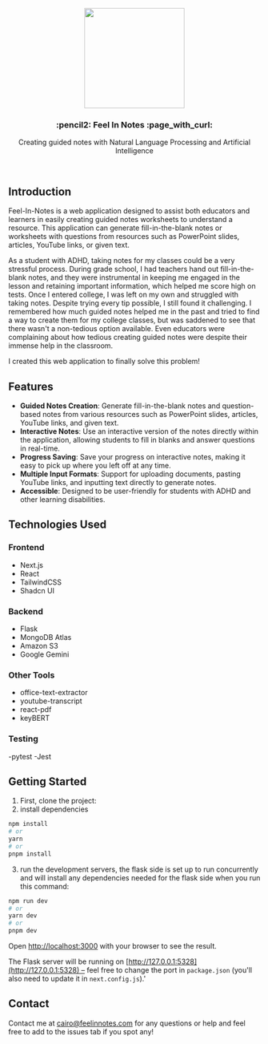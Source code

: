 <p align="center">
  <a>
    <img src="https://i.ibb.co/Y2LckdC/1.png" height="200">
    <h3 align="center">:pencil2: Feel In Notes :page_with_curl: </h3>
  </a>
</p>

<p align="center">Creating guided notes with Natural Language Processing and Artificial Intelligence </p>

<br/>

## Introduction

Feel-In-Notes is a web application designed to assist both educators and learners in easily creating guided notes worksheets to understand a resource. This application can generate fill-in-the-blank notes or worksheets with questions from resources such as PowerPoint slides, articles, YouTube links, or given text.

As a student with ADHD, taking notes for my classes could be a very stressful process. During grade school, I had teachers hand out fill-in-the-blank notes, and they were instrumental in keeping me engaged in the lesson and retaining important information, which helped me score high on tests. Once I entered college, I was left on my own and struggled with taking notes. Despite trying every tip possible, I still found it challenging. I remembered how much guided notes helped me in the past and tried to find a way to create them for my college classes, but was saddened to see that there wasn't a non-tedious option available. Even educators were complaining about how tedious creating guided notes were despite their immense help in the classroom.

I created this web application to finally solve this problem!
## Features

- **Guided Notes Creation**: Generate fill-in-the-blank notes and question-based notes from various resources such as PowerPoint slides, articles, YouTube links, and given text.
- **Interactive Notes**: Use an interactive version of the notes directly within the application, allowing students to fill in blanks and answer questions in real-time.
- **Progress Saving**: Save your progress on interactive notes, making it easy to pick up where you left off at any time.
- **Multiple Input Formats**: Support for uploading documents, pasting YouTube links, and inputting text directly to generate notes.
- **Accessible**: Designed to be user-friendly for students with ADHD and other learning disabilities.

## Technologies Used 
 ### Frontend 
  - Next.js
  -  React
  - TailwindCSS 
  - Shadcn UI

 ### Backend
 - Flask
 - MongoDB Atlas
 - Amazon S3
 - Google Gemini

### Other Tools
 - office-text-extractor
 - youtube-transcript
 - react-pdf
 - keyBERT
### Testing
-pytest
-Jest






## Getting Started


1. First, clone the project:
2. install dependencies

```bash
npm install
# or
yarn
# or
pnpm install
```

3. run the development servers, the flask side is set up to run concurrently and will install any dependencies needed for the flask side when you run this command:

```bash
npm run dev
# or
yarn dev
# or
pnpm dev
```

Open [http://localhost:3000](http://localhost:3000) with your browser to see the result.

The Flask server will be running on [http://127.0.0.1:5328](http://127.0.0.1:5328) – feel free to change the port in `package.json` (you'll also need to update it in `next.config.js`).'

## Contact 
Contact me at cairo@feelinnotes.com for any questions or help and feel free to add to the issues tab if you spot any! 
